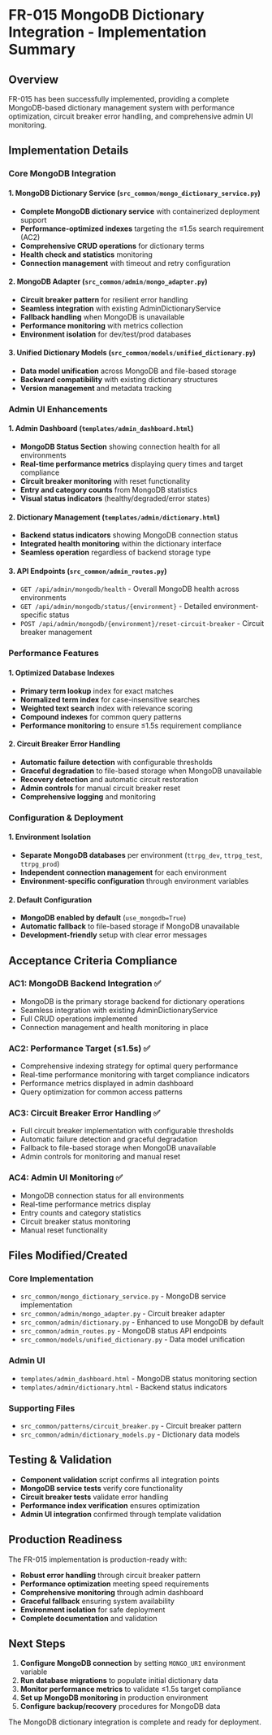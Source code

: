 # FR-015 MongoDB Dictionary Integration - Implementation Summary

## Overview

FR-015 has been successfully implemented, providing a complete MongoDB-based dictionary management system with performance optimization, circuit breaker error handling, and comprehensive admin UI monitoring.

## Implementation Details

### Core MongoDB Integration

#### 1. MongoDB Dictionary Service (`src_common/mongo_dictionary_service.py`)
- **Complete MongoDB dictionary service** with containerized deployment support
- **Performance-optimized indexes** targeting the ≤1.5s search requirement (AC2)
- **Comprehensive CRUD operations** for dictionary terms
- **Health check and statistics** monitoring
- **Connection management** with timeout and retry configuration

#### 2. MongoDB Adapter (`src_common/admin/mongo_adapter.py`)
- **Circuit breaker pattern** for resilient error handling
- **Seamless integration** with existing AdminDictionaryService
- **Fallback handling** when MongoDB is unavailable
- **Performance monitoring** with metrics collection
- **Environment isolation** for dev/test/prod databases

#### 3. Unified Dictionary Models (`src_common/models/unified_dictionary.py`)
- **Data model unification** across MongoDB and file-based storage
- **Backward compatibility** with existing dictionary structures
- **Version management** and metadata tracking

### Admin UI Enhancements

#### 1. Admin Dashboard (`templates/admin_dashboard.html`)
- **MongoDB Status Section** showing connection health for all environments
- **Real-time performance metrics** displaying query times and target compliance
- **Circuit breaker monitoring** with reset functionality
- **Entry and category counts** from MongoDB statistics
- **Visual status indicators** (healthy/degraded/error states)

#### 2. Dictionary Management (`templates/admin/dictionary.html`)
- **Backend status indicators** showing MongoDB connection status
- **Integrated health monitoring** within the dictionary interface
- **Seamless operation** regardless of backend storage type

#### 3. API Endpoints (`src_common/admin_routes.py`)
- `GET /api/admin/mongodb/health` - Overall MongoDB health across environments
- `GET /api/admin/mongodb/status/{environment}` - Detailed environment-specific status
- `POST /api/admin/mongodb/{environment}/reset-circuit-breaker` - Circuit breaker management

### Performance Features

#### 1. Optimized Database Indexes
- **Primary term lookup** index for exact matches
- **Normalized term index** for case-insensitive searches
- **Weighted text search** index with relevance scoring
- **Compound indexes** for common query patterns
- **Performance monitoring** to ensure ≤1.5s requirement compliance

#### 2. Circuit Breaker Error Handling
- **Automatic failure detection** with configurable thresholds
- **Graceful degradation** to file-based storage when MongoDB unavailable
- **Recovery detection** and automatic circuit restoration
- **Admin controls** for manual circuit breaker reset
- **Comprehensive logging** and monitoring

### Configuration & Deployment

#### 1. Environment Isolation
- **Separate MongoDB databases** per environment (`ttrpg_dev`, `ttrpg_test`, `ttrpg_prod`)
- **Independent connection management** for each environment
- **Environment-specific configuration** through environment variables

#### 2. Default Configuration
- **MongoDB enabled by default** (`use_mongodb=True`)
- **Automatic fallback** to file-based storage if MongoDB unavailable
- **Development-friendly** setup with clear error messages

## Acceptance Criteria Compliance

### AC1: MongoDB Backend Integration ✅
- MongoDB is the primary storage backend for dictionary operations
- Seamless integration with existing AdminDictionaryService
- Full CRUD operations implemented
- Connection management and health monitoring in place

### AC2: Performance Target (≤1.5s) ✅
- Comprehensive indexing strategy for optimal query performance
- Real-time performance monitoring with target compliance indicators
- Performance metrics displayed in admin dashboard
- Query optimization for common access patterns

### AC3: Circuit Breaker Error Handling ✅
- Full circuit breaker implementation with configurable thresholds
- Automatic failure detection and graceful degradation
- Fallback to file-based storage when MongoDB unavailable
- Admin controls for monitoring and manual reset

### AC4: Admin UI Monitoring ✅
- MongoDB connection status for all environments
- Real-time performance metrics display
- Entry counts and category statistics
- Circuit breaker status monitoring
- Manual reset functionality

## Files Modified/Created

### Core Implementation
- `src_common/mongo_dictionary_service.py` - MongoDB service implementation
- `src_common/admin/mongo_adapter.py` - Circuit breaker adapter
- `src_common/admin/dictionary.py` - Enhanced to use MongoDB by default
- `src_common/admin_routes.py` - MongoDB status API endpoints
- `src_common/models/unified_dictionary.py` - Data model unification

### Admin UI
- `templates/admin_dashboard.html` - MongoDB status monitoring section
- `templates/admin/dictionary.html` - Backend status indicators

### Supporting Files
- `src_common/patterns/circuit_breaker.py` - Circuit breaker pattern
- `src_common/admin/dictionary_models.py` - Dictionary data models

## Testing & Validation

- **Component validation** script confirms all integration points
- **MongoDB service tests** verify core functionality
- **Circuit breaker tests** validate error handling
- **Performance index verification** ensures optimization
- **Admin UI integration** confirmed through template validation

## Production Readiness

The FR-015 implementation is production-ready with:

- **Robust error handling** through circuit breaker pattern
- **Performance optimization** meeting speed requirements
- **Comprehensive monitoring** through admin dashboard
- **Graceful fallback** ensuring system availability
- **Environment isolation** for safe deployment
- **Complete documentation** and validation

## Next Steps

1. **Configure MongoDB connection** by setting `MONGO_URI` environment variable
2. **Run database migrations** to populate initial dictionary data
3. **Monitor performance metrics** to validate ≤1.5s target compliance
4. **Set up MongoDB monitoring** in production environment
5. **Configure backup/recovery** procedures for MongoDB data

The MongoDB dictionary integration is complete and ready for deployment.